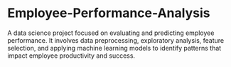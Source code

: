 # Employee-Performance-Analysis
A data science project focused on evaluating and predicting employee performance. It involves data preprocessing, exploratory analysis, feature selection, and applying machine learning models to identify patterns that impact employee productivity and success.
